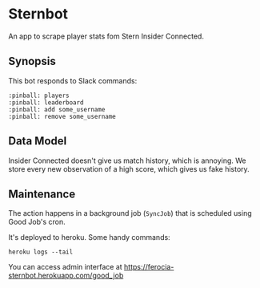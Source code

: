 # Sternbot

An app to scrape player stats fom Stern Insider Connected.

## Synopsis

This bot responds to Slack commands:

```
:pinball: players
:pinball: leaderboard
:pinball: add some_username
:pinball: remove some_username
```

## Data Model

Insider Connected doesn't give us match history, which is annoying. We store
every new observation of a high score, which gives us fake history.

## Maintenance

The action happens in a background job (`SyncJob`) that is scheduled using Good Job's cron.

It's deployed to heroku. Some handy commands:

    heroku logs --tail

You can access admin interface at https://ferocia-sternbot.herokuapp.com/good_job

